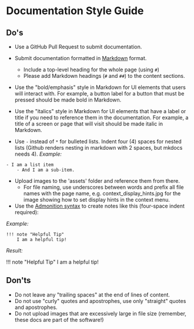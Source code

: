 # Documentation Style Guide

## Do's

- Use a GitHub Pull Request to submit documentation.
- Submit documentation formatted in [Markdown](https://en.wikipedia.org/wiki/Markdown) format.
    - Include a top-level heading for the whole page (using `#`)
    - Please add Markdown headings (`#` and `##`) to the content sections.

- Use the "bold/emphasis" style in Markdown for UI elements that users will interact with. For example, a button label for a button that must be pressed should be made bold in Markdown.
- Use the "italics" style in Markdown for UI elements that have a label or title if you need to reference them in the documentation. For example, a title of a screen or page that will visit should be made italic in Markdown.
- Use `-` instead of `*` for bulleted lists. Indent four (4) spaces for nested lists (Github renders nesting in markdown with 2 spaces, but mkdocs needs 4).
_Example:_
```
- I am a list item
    - And I am a sub-item.
```
- Upload images to the 'assets' folder and reference them from there. 
    - For file naming, use underscores between words and prefix all file names with the page name, e.g. context_display_hints.jpg for the image showing how to set display hints in the context menu.
- Use the [Admonition syntax](https://squidfunk.github.io/mkdocs-material/reference/admonitions/) to create notes like this (four-space indent required):

_Example:_

```
!!! note "Helpful Tip" 
    I am a helpful tip!
```

_Result:_

!!! note "Helpful Tip" 
    I am a helpful tip!


## Don'ts

- Do not leave any "trailing spaces" at the end of lines of content.
- Do not use "curly" quotes and apostrophes, use only "straight" quotes and apostrophes.
- Do not upload images that are excessively large in file size (remember, these docs are part of the software!)

